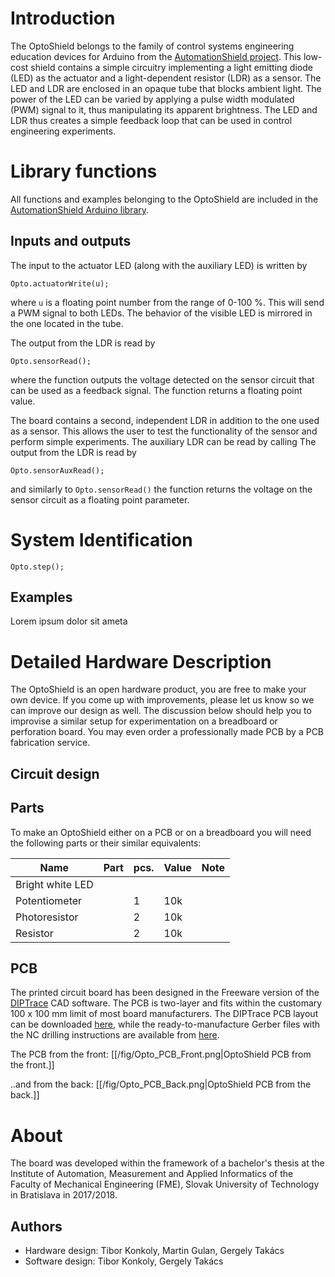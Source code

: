 # Introduction

The OptoShield belongs to the family of control systems engineering education devices for Arduino from the [AutomationShield project](https://www.automationshield.com). This low-cost shield contains a simple circuitry implementing a light emitting diode (LED) as the actuator and a light-dependent resistor (LDR) as a sensor. The LED and LDR are enclosed in an opaque tube that blocks ambient light. The power of the LED can be varied by applying a pulse width modulated (PWM) signal to it, thus manipulating its apparent brightness. The LED and LDR thus creates a simple feedback loop that can be used in control engineering experiments.

# Library functions

All functions and examples belonging to the OptoShield are included in the [AutomationShield Arduino library](https://github.com/gergelytakacs/AutomationShield). 

## Inputs and outputs

The input to the actuator LED (along with the auxiliary LED) is written by 
```
Opto.actuatorWrite(u);
```
where `u` is a floating point number from the range of 0-100 %. This will send a PWM signal to both LEDs. The behavior of the visible LED is mirrored in the one located in the tube.

The output from the LDR is read by 
```
Opto.sensorRead();
```
where the function outputs the voltage detected on the sensor circuit that can be used as a feedback signal. The function returns a floating point value. 

The board contains a second, independent LDR in addition to the one used as a sensor. This allows the user to test the functionality of the sensor and perform simple experiments. The auxiliary LDR can be read by calling 
The output from the LDR is read by 
```
Opto.sensorAuxRead();
```
and similarly to `Opto.sensorRead()` the function returns the voltage on the sensor circuit as a floating point parameter.

# System Identification 

```
Opto.step();
```

## Examples

Lorem ipsum dolor sit ameta

# Detailed Hardware Description

The OptoShield is an open hardware product, you are free to make your own device. If you come up with improvements, please let us know so we can improve our design as well. The discussion below should help you to improvise a similar setup for experimentation on a breadboard or perforation board. You may even order a professionally made PCB  by a PCB fabrication service.

## Circuit design


## Parts

To make an OptoShield either on a PCB or on a breadboard you will need the following parts or their similar equivalents:

| Name             | Part | pcs.  | Value | Note |
|------------------|------|-------|------|------|
| Bright white LED |      |       |      |      |
| Potentiometer    |      |1      | 10k  |      |
| Photoresistor    |      |2      | 10k  |      |
| Resistor         |      |2      | 10k  |      |


## PCB
The printed circuit board has been designed in the Freeware version of the [DIPTrace](https://diptrace.com/) CAD software. The PCB is two-layer and fits within the customary 100 x 100 mm limit of most board manufacturers. The DIPTrace PCB layout can be downloaded [here](https://github.com/gergelytakacs/AutomationShield/wiki/file/OptoShield_PCB.zip), while the ready-to-manufacture Gerber files with the NC drilling instructions are available from [here](https://github.com/gergelytakacs/AutomationShield/wiki/file/OptoShield_Gerber.zip).


The PCB from the front:
[[/fig/Opto_PCB_Front.png|OptoShield PCB from the front.]]

..and from the back:
[[/fig/Opto_PCB_Back.png|OptoShield PCB from the back.]]

# About

The board was developed within the framework of a bachelor's thesis at the Institute of Automation, Measurement and Applied Informatics of the Faculty of Mechanical Engineering (FME), Slovak University of Technology in Bratislava in 2017/2018. 

## Authors

* Hardware design: Tibor Konkoly, Martin Gulan, Gergely Takács
* Software design: Tibor Konkoly, Gergely Takács